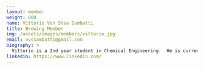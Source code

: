 ```yaml
---
layout: member
weight: 800
name: Vittorio Von Staa Sambatti
title: Brewing Member
img: /assets/images/members/vittorio.jpg
email: vvssambatti@gmail.com	
biography: > 
  Vittorio is a 2nd year student in Chemical Engineering.  He is currently a part of the brewing team on the automated brewing project. Vittorio has expirience brewing with his uncle. His favorite beers are wheat beers and belgium blondes. His favorite band is Gun's and Roses.    
linkedin: https://www.linkedin.com/
---
```

